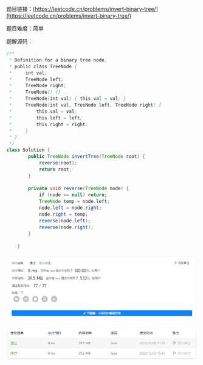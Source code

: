题目链接：[https://leetcode.cn/problems/invert-binary-tree/](https://leetcode.cn/problems/invert-binary-tree/)

题目难度：简单

题解源码：

```java
/**
 * Definition for a binary tree node.
 * public class TreeNode {
 *     int val;
 *     TreeNode left;
 *     TreeNode right;
 *     TreeNode() {}
 *     TreeNode(int val) { this.val = val; }
 *     TreeNode(int val, TreeNode left, TreeNode right) {
 *         this.val = val;
 *         this.left = left;
 *         this.right = right;
 *     }
 * }
 */
class Solution {
        public TreeNode invertTree(TreeNode root) {
            reverse(root);
            return root;
        }

        private void reverse(TreeNode node) {
            if (node == null) return;
            TreeNode temp = node.left;
            node.left = node.right;
            node.right = temp;
            reverse(node.left);
            reverse(node.right);
        }

    }
```

![image-20221203215546392](resources/226.leetcode.%E7%BF%BB%E8%BD%AC%E4%BA%8C%E5%8F%89%E6%A0%91.assets/image-20221203215546392.png)